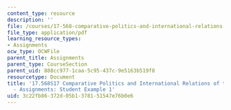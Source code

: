 ```yaml
---
content_type: resource
description: ''
file: /courses/17-568-comparative-politics-and-international-relations-of-the-middle-east-spring-2017/3c22fb86372d05b1378151547e76b0e6_MIT17_568S17_Authoritarianism.pdf
file_type: application/pdf
learning_resource_types:
- Assignments
ocw_type: OCWFile
parent_title: Assignments
parent_type: CourseSection
parent_uid: 888cc977-1caa-5c95-437c-9e5163b519f8
resourcetype: Document
title: '17.568S17 Comparative Politics and International Relations of the Middle East
  - Assignments: Student Example 1'
uid: 3c22fb86-372d-05b1-3781-51547e76b0e6
---
```

